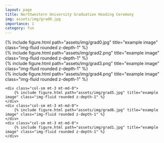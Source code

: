 ```yaml
---
layout: page
title: Northwestern University Graduation Hooding Ceremony
img: assets/img/grad0.jpg 
importance: 1
category: fun
---
```

<div class="row">
    <div class="col-sm mt-3 mt-md-0">
        {% include figure.html path="assets/img/grad0.jpg" title="example image" class="img-fluid rounded z-depth-1" %}
    </div>
    
</div>
<div class="row">
    <div class="col-sm mt-3 mt-md-0">
        {% include figure.html path="assets/img/grad2.png" title="example image" class="img-fluid rounded z-depth-1" %}
    </div>
    <div class="col-sm mt-3 mt-md-0">
        {% include figure.html path="assets/img/grad3.png" title="example image" class="img-fluid rounded z-depth-1" %}
    </div>
    <div class="col-sm mt-3 mt-md-0">
        {% include figure.html path="assets/img/grad4.png" title="example image" class="img-fluid rounded z-depth-1" %}
    </div>
</div>

<div class="row">
    
    <div class="col-sm mt-3 mt-md-0">
        {% include figure.html path="assets/img/grad5.jpg" title="example image" class="img-fluid rounded z-depth-1" %}
    </div>
    <div class="col-sm mt-3 mt-md-0">
        {% include figure.html path="assets/img/grad6.jpg" title="example image" class="img-fluid rounded z-depth-1" %}
    </div>
    <div class="col-sm mt-3 mt-md-0">
        {% include figure.html path="assets/img/grad1.jpg" title="example image" class="img-fluid rounded z-depth-1" %}
    </div>
</div>
